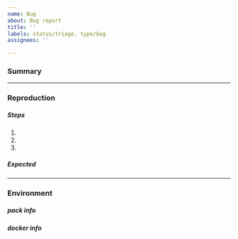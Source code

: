 ```yaml
---
name: Bug
about: Bug report
title: ''
labels: status/triage, type/bug
assignees: ''

---
```

### Summary
<!--- Please provide a general summary of the issue. -->


---

### Reproduction

##### Steps
<!--- What steps should be taken to reproduce the issue? -->

1.
2.
3.

##### Expected
<!--- What did you expect to happen -->


---

### Environment

##### pack info
<!--- Run `pack report` and copy output here. -->

##### docker info
<!--- Run `docker info` and copy output here. -->
